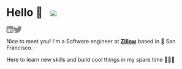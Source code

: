 # Hello 👋  &nbsp; ![](https://visitor-badge.glitch.me/badge?page_id=dsneha91.dsneha91&style=flat-square&color=0088cc)

<a href='https://www.linkedin.com/in/sndas/'><img align='left' alt="linkedin" src="https://raw.githubusercontent.com/dsneha91/dsneha91/main/assets/linkedin.svg" height='18px'/></a>
<a href='https://twitter.com/sddas24/'><img align='left' alt="twitter" src="https://raw.githubusercontent.com/dsneha91/dsneha91/main/assets/twitter.svg" height='18px'/></a></br>


Nice to meet you! I'm a Software engineer at <strong><a href="https://www.zillowgroup.com/">Zillow</a></strong> based in 🌉 San Francisco. 

Here to learn new skills and build cool things in my spare time 👩🏻‍💻
